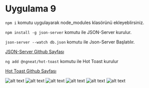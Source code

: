 # Uygulama 9

`npm i` komutu uygulayarak node_modules klasörünü ekleyeblirsiniz.

`npm install -g json-server` komutu ile JSON-Server kurulur.

`json-server --watch db.json` komutu ile Json-Server Başlatılır.

<a href="https://github.com/typicode/json-server" target="_blank">JSON-Server Github Sayfası</a>

`ng add @ngneat/hot-toast` komutu ile Hot Toast kurulur

<a href="https://github.com/ngneat/hot-toast" target="_blank">Hot Toast Github Sayfası</a>

![alt text](https://github.com/akocer/Internet-1/blob/main/uyg09/1.png?raw=true)
![alt text](https://github.com/akocer/Internet-1/blob/main/uyg09/2.png?raw=true)
![alt text](https://github.com/akocer/Internet-1/blob/main/uyg09/3.png?raw=true)
![alt text](https://github.com/akocer/Internet-1/blob/main/uyg09/4.png?raw=true)
![alt text](https://github.com/akocer/Internet-1/blob/main/uyg09/5.png?raw=true)
![alt text](https://github.com/akocer/Internet-1/blob/main/uyg09/6.png?raw=true)

